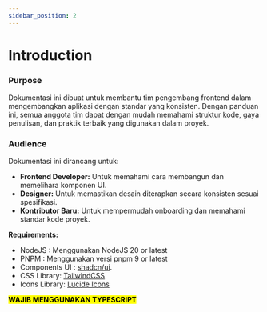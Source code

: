 ```yaml
---
sidebar_position: 2
---
```


# Introduction

### Purpose
Dokumentasi ini dibuat untuk membantu tim pengembang frontend dalam mengembangkan aplikasi dengan standar yang konsisten. Dengan panduan ini, semua anggota tim dapat dengan mudah memahami struktur kode, gaya penulisan, dan praktik terbaik yang digunakan dalam proyek.

### Audience
Dokumentasi ini dirancang untuk:
- **Frontend Developer:** Untuk memahami cara membangun dan memelihara komponen UI.
- **Designer:** Untuk memastikan desain diterapkan secara konsisten sesuai spesifikasi.
- **Kontributor Baru:** Untuk mempermudah onboarding dan memahami standar kode proyek.

**Requirements:**
- NodeJS : Menggunakan NodeJS 20 or latest
- PNPM : Menggunakan versi pnpm 9 or latest
- Components UI : [shadcn/ui](https://ui.shadcn.com/). 
- CSS Library: [TailwindCSS](https://tailwindcss.com/docs/installation)
- Icons Library: [Lucide Icons](https://lucide.dev/icons/)

<mark>**WAJIB MENGGUNAKAN TYPESCRIPT**</mark>